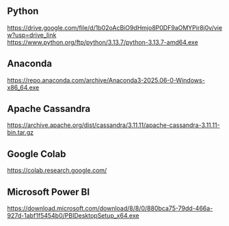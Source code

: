 ## Python
https://drive.google.com/file/d/1b02oAcBiO9dHmjo8P0DF9aOMYPir8j0v/view?usp=drive_link <br>
https://www.python.org/ftp/python/3.13.7/python-3.13.7-amd64.exe <br>
## Anaconda
https://repo.anaconda.com/archive/Anaconda3-2025.06-0-Windows-x86_64.exe
## Apache Cassandra
https://archive.apache.org/dist/cassandra/3.11.11/apache-cassandra-3.11.11-bin.tar.gz
## Google Colab
https://colab.research.google.com/
## Microsoft Power BI
https://download.microsoft.com/download/8/8/0/880bca75-79dd-466a-927d-1abf1f5454b0/PBIDesktopSetup_x64.exe

